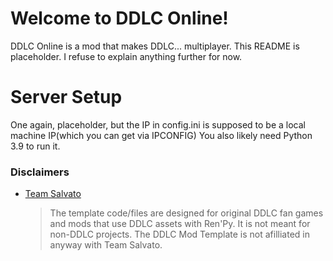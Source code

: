 # Welcome to DDLC Online!

DDLC Online is a mod that makes DDLC... multiplayer. This README is placeholder. I refuse to explain anything further for now.

# Server Setup
One again, placeholder, but the IP in config.ini is supposed to be a local machine IP(which you can get via IPCONFIG)
You also likely need Python 3.9 to run it.

### Disclaimers
   - <u>Team Salvato</u>
      > The template code/files are designed for original DDLC fan games and mods that use DDLC assets with Ren'Py. It is not meant for non-DDLC projects. The DDLC Mod Template is not afilliated in anyway with Team Salvato.
